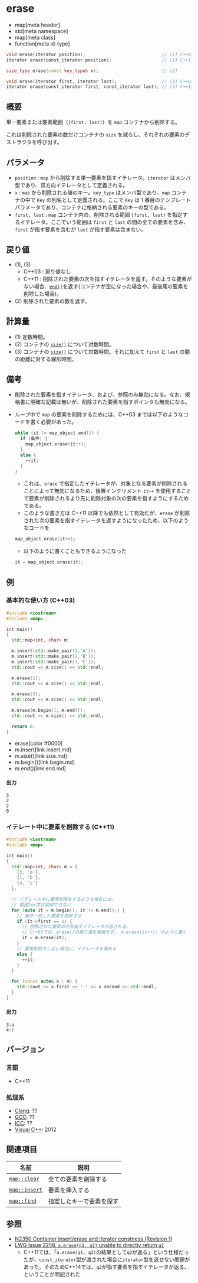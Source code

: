 # erase
* map[meta header]
* std[meta namespace]
* map[meta class]
* function[meta id-type]

```cpp
void erase(iterator position);                             // (1) C++03
iterator erase(const_iterator position);                   // (1) C++11

size_type erase(const key_type& x);                        // (2)

void erase(iterator first, iterator last);                 // (3) C++03
iterator erase(const_iterator first, const_iterator last); // (3) C++11
```

## 概要
単一要素または要素範囲（`[first, last)`）を `map` コンテナから削除する。

これは削除された要素の数だけコンテナの `size` を減らし、それぞれの要素のデストラクタを呼び出す。


## パラメータ
- `position` : `map` から削除する単一要素を指すイテレータ。`iterator` はメンバ型であり、双方向イテレータとして定義される。
- `x` : `map` から削除される値のキー。`key_type` はメンバ型であり、`map` コンテナの中で `Key` の別名として定義される。ここで `Key` は 1 番目のテンプレートパラメータであり、コンテナに格納される要素のキーの型である。
- `first, last` : `map` コンテナ内の、削除される範囲 `[first, last)` を指定するイテレータ。ここでいう範囲は `first` と `last` の間の全ての要素を含み、`first` が指す要素を含むが `last` が指す要素は含まない。


## 戻り値
- (1), (3)
    - C++03 : 戻り値なし
    - C++11 : 削除された要素の次を指すイテレータを返す。そのような要素がない場合、[`end()`](end.md)を返す(コンテナが空になった場合や、最後尾の要素を削除した場合)。
- (2) 削除された要素の数を返す。


## 計算量
- (1) 定数時間。
- (2) コンテナの [`size()`](/reference/map/map/size.md) について対数時間。
- (3) コンテナの [`size()`](/reference/map/map/size.md) について対数時間、それに加えて `first` と `last` の間の距離に対する線形時間。


## 備考
- 削除された要素を指すイテレータ、および、参照のみ無効になる。なお、規格書に明確な記載は無いが、削除された要素を指すポインタも無効になる。
- ループ中で `map` の要素を削除するためには、C++03 までは以下のようなコードを書く必要があった。
    ```cpp
    while (it != map_object.end()) {
      if (条件) {
        map_object.erase(it++);
      }
      else {
        ++it;
      }
    }
    ```

    - これは、`erase` で指定したイテレータが、対象となる要素が削除されることによって無効になるため、後置インクリメント `it++` を使用することで要素が削除されるより先に削除対象の次の要素を指すようにするためである。
    - このような書き方は C++11 以降でも依然として有効だが、`erase` が削除された次の要素を指すイテレータを返すようになったため、以下のようなコードを
    ```cpp
    map_object.erase(it++);
    ```

    - 以下のように書くこともできるようになった
    ```cpp
    it = map_object.erase(it);
    ```


## 例
### 基本的な使い方 (C++03)
```cpp example
#include <iostream>
#include <map>

int main()
{
  std::map<int, char> m;

  m.insert(std::make_pair(1,'A'));
  m.insert(std::make_pair(2,'B'));
  m.insert(std::make_pair(3,'C'));
  std::cout << m.size() << std::endl;

  m.erase(1);
  std::cout << m.size() << std::endl;

  m.erase(5);
  std::cout << m.size() << std::endl;

  m.erase(m.begin(), m.end());
  std::cout << m.size() << std::endl;

  return 0;
}
```
* erase[color ff0000]
* m.insert[link insert.md]
* m.size()[link size.md]
* m.begin()[link begin.md]
* m.end()[link end.md]

#### 出力
```
3
2
2
0
```

### イテレート中に要素を削除する (C++11)
```cpp example
#include <iostream>
#include <map>

int main()
{
  std::map<int, char> m = {
    {3, 'a'},
    {1, 'b'},
    {4, 'c'}
  };

  // イテレート中に要素削除をするような場合には、
  // 範囲for文は使用できない
  for (auto it = m.begin(); it != m.end();) {
    // 条件一致した要素を削除する
    if (it->first == 1) {
      // 削除された要素の次を指すイテレータが返される。
      // C++03では、erase()の戻り値を使用せず、 m.erase(it++); のように書く
      it = m.erase(it);
    }
    // 要素削除をしない場合に、イテレータを進める
    else {
      ++it;
    }
  }

  for (const auto& x : m) {
    std::cout << x.first << ':' << x.second << std::endl;
  }
}
```

#### 出力
```
3:a
4:c
```


## バージョン
### 言語
- C++11

### 処理系
- [Clang](/implementation.md#clang): ??
- [GCC](/implementation.md#gcc): ??
- [ICC](/implementation.md#icc): ??
- [Visual C++](/implementation.md#visual_cpp): 2012


## 関連項目

| 名前 | 説明|
|---------------------------------------------------------------------------------------|--------------------------------------|
| [`map::clear`](/reference/map/map/clear.md) | 全ての要素を削除する |
| [`map::insert`](/reference/map/map/insert.md) | 要素を挿入する |
| [`map::find`](/reference/map/map/find.md) | 指定したキーで要素を探す |


## 参照
- [N2350 Container insert/erase and iterator constness (Revision 1)](http://www.open-std.org/jtc1/sc22/wg21/docs/papers/2007/n2350.pdf)
- [LWG Issue 2258. `a.erase(q1, q2)` unable to directly return `q2`](http://www.open-std.org/jtc1/sc22/wg21/docs/lwg-defects.html#2258)
    - C++11では、「`a.erase(q1, q2)`の結果として`q2`が返る」という仕様だったが、`const_iterator`型が渡された場合に`iterator`型を返せない問題があった。そのためC++14では、`q2`が指す要素を指すイテレータが返る、ということが明記された


